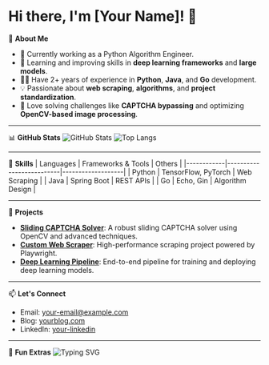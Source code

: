 # Hi there, I'm [Your Name]! 👋

🎯 **About Me**
- 🔭 Currently working as a Python Algorithm Engineer.
- 🌱 Learning and improving skills in **deep learning frameworks** and **large models**.
- 👨‍💻 Have 2+ years of experience in **Python**, **Java**, and **Go** development.
- 💡 Passionate about **web scraping**, **algorithms**, and **project standardization**.
- 🎨 Love solving challenges like **CAPTCHA bypassing** and optimizing **OpenCV-based image processing**.

---

📊 **GitHub Stats**
![GitHub Stats](https://github-readme-stats.vercel.app/api?username=yourusername&show_icons=true&theme=radical)
![Top Langs](https://github-readme-stats.vercel.app/api/top-langs/?username=yourusername&layout=compact&theme=radical)

---

🔧 **Skills**
| Languages  | Frameworks & Tools      | Others            |
|------------|--------------------------|-------------------|
| Python     | TensorFlow, PyTorch     | Web Scraping      |
| Java       | Spring Boot             | REST APIs         |
| Go         | Echo, Gin               | Algorithm Design  |

---

🚀 **Projects**
- [**Sliding CAPTCHA Solver**](https://github.com/yourusername/captcha-solver): A robust sliding CAPTCHA solver using OpenCV and advanced techniques.
- [**Custom Web Scraper**](https://github.com/yourusername/web-scraper): High-performance scraping project powered by Playwright.
- [**Deep Learning Pipeline**](https://github.com/yourusername/deep-learning-pipeline): End-to-end pipeline for training and deploying deep learning models.

---

📫 **Let's Connect**
- Email: [your-email@example.com](mailto:your-email@example.com)
- Blog: [yourblog.com](https://yourblog.com)
- LinkedIn: [your-linkedin](https://linkedin.com/in/yourusername)

---

🎨 **Fun Extras**
![Typing SVG](https://readme-typing-svg.herokuapp.com?font=Fira+Code&size=18&pause=1000&color=FF5733&width=435&lines=Hello,+World!;I+am+a+Python+developer.;Welcome+to+my+GitHub+Profile!)
